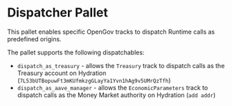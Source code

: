 # Dispatcher Pallet
This pallet enables specific OpenGov tracks to dispatch Runtime calls as predefined origins.  

The pallet supports the following dispatchables:
* `dispatch_as_treasury` - allows the `Treasury` track to dispatch calls as the Treasury account on Hydration (`7L53bUTBopuwFt3mKUfmkzgGLayYa1Yvn1hAg9v5UMrQzTfh`)
* `dispatch_as_aave_manager` - allows the `EconomicParameters` track to dispatch calls as the Money Market authority on Hydration (`add addr`)
